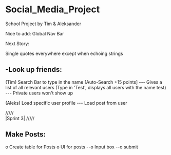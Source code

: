 # Social_Media_Project
School Project by Tim & Aleksander

Nice to add: Global Nav Bar

Next Story:


Single quotes everywhere except when echoing strings

-Look up friends:
-----------------
(Tim) 
Search Bar to type in the name [Auto-Search +15 points]
--- Gives a list of all relevant users (Type in 'Test', displays all users with the name test)
--- Private users won't show up

(Aleks) 
Load specific user profile
--- Load post from user



/\/\/\/\/\
|Sprint 3|
\/\/\/\/\/

Make Posts:
-----------
o Create table for Posts
o UI for posts
--o Input box
--o submit


